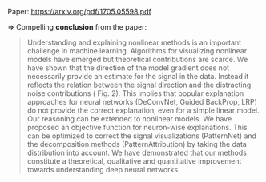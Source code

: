 Paper: https://arxiv.org/pdf/1705.05598.pdf


=> Compelling **conclusion** from the paper:
> Understanding and explaining nonlinear methods is an important challenge in machine learning.
Algorithms for visualizing nonlinear models have emerged but theoretical contributions are scarce.
We have shown that the direction of the model gradient does not necessarily provide an estimate for
the signal in the data. Instead it reflects the relation between the signal direction and the distracting
noise contributions ( Fig. 2). This implies that popular explanation approaches for neural networks
(DeConvNet, Guided BackProp, LRP) do not provide the correct explanation, even for a simple
linear model. Our reasoning can be extended to nonlinear models. We have proposed an objective
function for neuron-wise explanations. This can be optimized to correct the signal visualizations
(PatternNet) and the decomposition methods (PatternAttribution) by taking the data distribution into
account. We have demonstrated that our methods constitute a theoretical, qualitative and quantitative improvement towards understanding deep neural networks.